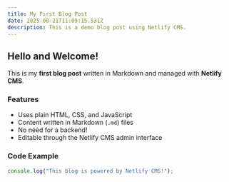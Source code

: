 ```yaml
---
title: My First Blog Post
date: 2025-08-21T11:09:15.531Z
description: This is a demo blog post using Netlify CMS.
---
```


## Hello and Welcome!

This is my **first blog post** written in Markdown and managed with **Netlify CMS**.

### Features
- Uses plain HTML, CSS, and JavaScript
- Content written in Markdown (`.md`) files
- No need for a backend!
- Editable through the Netlify CMS admin interface

### Code Example
```javascript
console.log("This blog is powered by Netlify CMS!");
